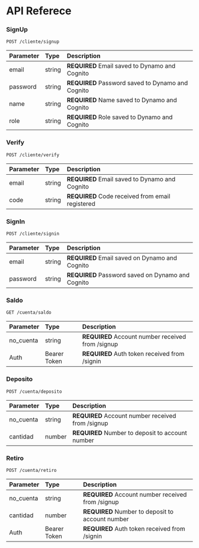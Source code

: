 # API Referece
### SignUp
```http
POST /cliente/signup
```
| Parameter | Type | Description |
|:--------- |:---- |:----------- |
| email     |  string    |   **REQUIRED**  Email saved to Dynamo and Cognito         |
|  password         |  string     |    **REQUIRED**   Password saved to Dynamo and Cognito       |
|   name        |  string    |   **REQUIRED**  Name saved to Dynamo and Cognito           |
|     role      |    string  |     **REQUIRED**  Role saved to Dynamo and Cognito     |


### Verify
```http
POST /cliente/verify
```
| Parameter | Type | Description |
|:--------- |:---- |:----------- |
| email     |  string    |   **REQUIRED**  Email saved to Dynamo and Cognito         |
|  code         |  string     |    **REQUIRED**   Code received from email  registered    |

### SignIn
```http
POST /cliente/signin
```
| Parameter | Type | Description |
|:--------- |:---- |:----------- |
| email     |  string    |   **REQUIRED**  Email saved on Dynamo and Cognito         |
|  password         |  string     |    **REQUIRED**   Password saved on Dynamo and Cognito    |

<div style="page-break-after: always;"></div>

### Saldo
```http
GET /cuenta/saldo
```
| Parameter | Type | Description |
|:--------- |:---- |:----------- |
| no_cuenta     |  string    |   **REQUIRED**  Account number received from /signup         |
|  Auth         |  Bearer Token     |    **REQUIRED**   Auth token received from  /signin    |


### Deposito
```http
POST /cuenta/deposito
```
| Parameter | Type | Description |
|:--------- |:---- |:----------- |
| no_cuenta     |  string    |   **REQUIRED**  Account number received from /signup         |
|  cantidad         |  number     |    **REQUIRED**   Number to deposit to account number       |



### Retiro
```http
POST /cuenta/retiro
```
| Parameter | Type   | Description                                        |
|:--------- |:------ |:-------------------------------------------------- |
| no_cuenta | string | **REQUIRED**  Account number received from /signup |
| cantidad  | number | **REQUIRED**   Number to deposit to account number |
|  Auth         |  Bearer Token     |    **REQUIRED**   Auth token received from  /signin    |

